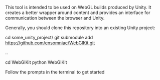 This tool is intended to be used on WebGL builds produced by Unity. It creates a better wrapper around content and provides an interface for communication between the browser and Unity.

Generally, you should clone this repository into an existing Unity project:

cd some_unity_project/
git submodule add  https://github.com/ensomniac/WebGlKit.git

..

cd WebGlKit
python WebGlKit

Follow the prompts in the terminal to get started
